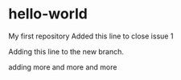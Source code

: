 # hello-world
My first repository
Added this line to close issue 1

Adding this line to the new branch.

adding more
and more
and more

